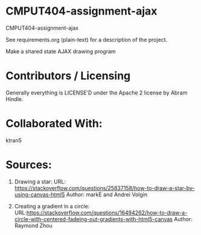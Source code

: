 CMPUT404-assignment-ajax
==============================

CMPUT404-assignment-ajax

See requirements.org (plain-text) for a description of the project.

Make a shared state AJAX drawing program

Contributors / Licensing
========================

Generally everything is LICENSE'D under the Apache 2 license by Abram Hindle.

Collaborated With:
==================
ktran5

Sources:
========

1. Drawing a star: 
URL: https://stackoverflow.com/questions/25837158/how-to-draw-a-star-by-using-canvas-html5
Author: markE and Andrei Volgin

2. Creating a gradient in a circle:
URL:https://stackoverflow.com/questions/16494262/how-to-draw-a-circle-with-centered-fadeing-out-gradients-with-html5-canvas
Author: Raymond Zhou

